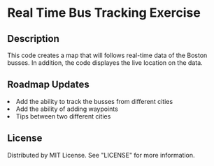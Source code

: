 
<h1> Real Time Bus Tracking Exercise </h1>

## Description
This code creates a map that will follows real-time data of the Boston busses. In addition, the code displayes the live location on the data.

## Roadmap Updates
<li> Add the ability to track the busses from different cities  </li>
<li> Add the ability of adding waypoints </li>
<li> Tips between two different cities  </li>

## License

Distributed by MIT License. See "LICENSE" for more information.
